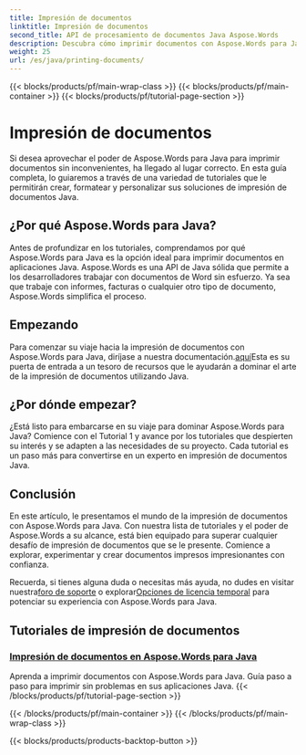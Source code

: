 ```yaml
---
title: Impresión de documentos
linktitle: Impresión de documentos
second_title: API de procesamiento de documentos Java Aspose.Words
description: Descubra cómo imprimir documentos con Aspose.Words para Java con nuestra lista completa de tutoriales. Aprenda a crear, formatear y personalizar sus soluciones de impresión de documentos Java.
weight: 25
url: /es/java/printing-documents/
---
```


{{< blocks/products/pf/main-wrap-class >}}
{{< blocks/products/pf/main-container >}}
{{< blocks/products/pf/tutorial-page-section >}}

# Impresión de documentos


Si desea aprovechar el poder de Aspose.Words para Java para imprimir documentos sin inconvenientes, ha llegado al lugar correcto. En esta guía completa, lo guiaremos a través de una variedad de tutoriales que le permitirán crear, formatear y personalizar sus soluciones de impresión de documentos Java. 

## ¿Por qué Aspose.Words para Java?

Antes de profundizar en los tutoriales, comprendamos por qué Aspose.Words para Java es la opción ideal para imprimir documentos en aplicaciones Java. Aspose.Words es una API de Java sólida que permite a los desarrolladores trabajar con documentos de Word sin esfuerzo. Ya sea que trabaje con informes, facturas o cualquier otro tipo de documento, Aspose.Words simplifica el proceso.

## Empezando

 Para comenzar su viaje hacia la impresión de documentos con Aspose.Words para Java, diríjase a nuestra documentación.[aquí](https://reference.aspose.com/words/java/)Esta es su puerta de entrada a un tesoro de recursos que le ayudarán a dominar el arte de la impresión de documentos utilizando Java.

## ¿Por dónde empezar?

¿Está listo para embarcarse en su viaje para dominar Aspose.Words para Java? Comience con el Tutorial 1 y avance por los tutoriales que despierten su interés y se adapten a las necesidades de su proyecto. Cada tutorial es un paso más para convertirse en un experto en impresión de documentos Java.

## Conclusión

En este artículo, le presentamos el mundo de la impresión de documentos con Aspose.Words para Java. Con nuestra lista de tutoriales y el poder de Aspose.Words a su alcance, está bien equipado para superar cualquier desafío de impresión de documentos que se le presente. Comience a explorar, experimentar y crear documentos impresos impresionantes con confianza.

 Recuerda, si tienes alguna duda o necesitas más ayuda, no dudes en visitar nuestra[foro de soporte](https://forum.aspose.com/) o explorar[Opciones de licencia temporal](https://purchase.aspose.com/temporary-license/) para potenciar su experiencia con Aspose.Words para Java.

## Tutoriales de impresión de documentos
### [Impresión de documentos en Aspose.Words para Java](./printing-documents/)
Aprenda a imprimir documentos con Aspose.Words para Java. Guía paso a paso para imprimir sin problemas en sus aplicaciones Java.
{{< /blocks/products/pf/tutorial-page-section >}}

{{< /blocks/products/pf/main-container >}}
{{< /blocks/products/pf/main-wrap-class >}}

{{< blocks/products/products-backtop-button >}}

